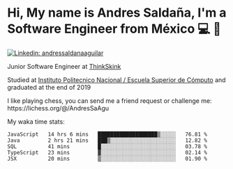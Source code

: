 # Hi, My name is Andres Saldaña, I'm a Software Engineer from México :computer: :boy:

[![Linkedin: andressaldanaaguilar](https://img.shields.io/badge/-andressaldanaaguilar-blue?style=flat-square&logo=Linkedin&logoColor=white&link=https://www.linkedin.com/in/thaianebraga/)](https://www.linkedin.com/in/andressaldanaaguilar)

<p>Junior Software Engineer at <a href="https://www.thinkskink.com/">ThinkSkink</a></p>
<p>Studied at <a href="https://en.wikipedia.org/wiki/ESCOM">Instituto Politecnico Nacional / Escuela Superior de Cómputo</a> and graduated at the end of 2019</p>
<p>I like playing chess, you can send me a friend request or challenge me: https://lichess.org/@/AndresSaAgu</p>

<p> My waka time stats: </p>

<!--START_SECTION:waka-->
```text
JavaScript   14 hrs 6 mins   ███████████████████▒░░░░░   76.81 % 
Java         2 hrs 21 mins   ███▒░░░░░░░░░░░░░░░░░░░░░   12.82 % 
SQL          41 mins         █░░░░░░░░░░░░░░░░░░░░░░░░   03.78 % 
TypeScript   23 mins         ▓░░░░░░░░░░░░░░░░░░░░░░░░   02.14 % 
JSX          20 mins         ▒░░░░░░░░░░░░░░░░░░░░░░░░   01.90 % 
```
<!--END_SECTION:waka-->

